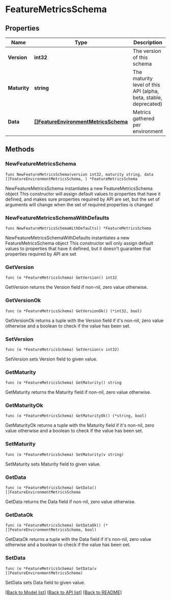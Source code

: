 # FeatureMetricsSchema

## Properties

Name | Type | Description | Notes
------------ | ------------- | ------------- | -------------
**Version** | **int32** | The version of this schema | 
**Maturity** | **string** | The maturity level of this API (alpha, beta, stable, deprecated) | 
**Data** | [**[]FeatureEnvironmentMetricsSchema**](FeatureEnvironmentMetricsSchema.md) | Metrics gathered per environment | 

## Methods

### NewFeatureMetricsSchema

`func NewFeatureMetricsSchema(version int32, maturity string, data []FeatureEnvironmentMetricsSchema, ) *FeatureMetricsSchema`

NewFeatureMetricsSchema instantiates a new FeatureMetricsSchema object
This constructor will assign default values to properties that have it defined,
and makes sure properties required by API are set, but the set of arguments
will change when the set of required properties is changed

### NewFeatureMetricsSchemaWithDefaults

`func NewFeatureMetricsSchemaWithDefaults() *FeatureMetricsSchema`

NewFeatureMetricsSchemaWithDefaults instantiates a new FeatureMetricsSchema object
This constructor will only assign default values to properties that have it defined,
but it doesn't guarantee that properties required by API are set

### GetVersion

`func (o *FeatureMetricsSchema) GetVersion() int32`

GetVersion returns the Version field if non-nil, zero value otherwise.

### GetVersionOk

`func (o *FeatureMetricsSchema) GetVersionOk() (*int32, bool)`

GetVersionOk returns a tuple with the Version field if it's non-nil, zero value otherwise
and a boolean to check if the value has been set.

### SetVersion

`func (o *FeatureMetricsSchema) SetVersion(v int32)`

SetVersion sets Version field to given value.


### GetMaturity

`func (o *FeatureMetricsSchema) GetMaturity() string`

GetMaturity returns the Maturity field if non-nil, zero value otherwise.

### GetMaturityOk

`func (o *FeatureMetricsSchema) GetMaturityOk() (*string, bool)`

GetMaturityOk returns a tuple with the Maturity field if it's non-nil, zero value otherwise
and a boolean to check if the value has been set.

### SetMaturity

`func (o *FeatureMetricsSchema) SetMaturity(v string)`

SetMaturity sets Maturity field to given value.


### GetData

`func (o *FeatureMetricsSchema) GetData() []FeatureEnvironmentMetricsSchema`

GetData returns the Data field if non-nil, zero value otherwise.

### GetDataOk

`func (o *FeatureMetricsSchema) GetDataOk() (*[]FeatureEnvironmentMetricsSchema, bool)`

GetDataOk returns a tuple with the Data field if it's non-nil, zero value otherwise
and a boolean to check if the value has been set.

### SetData

`func (o *FeatureMetricsSchema) SetData(v []FeatureEnvironmentMetricsSchema)`

SetData sets Data field to given value.



[[Back to Model list]](../README.md#documentation-for-models) [[Back to API list]](../README.md#documentation-for-api-endpoints) [[Back to README]](../README.md)


